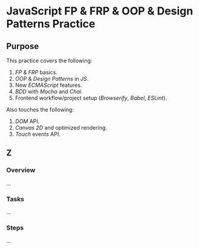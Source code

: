 # JavaScript FP & FRP & OOP & Design Patterns Practice

## Purpose

This practice covers the following:

1. *FP* & *FRP* basics.
2. *OOP* & *Design Patterns* in *JS*.
3. New *ECMAScript* features.
4. *BDD* with *Mocha* and *Chai*.
5. Frontend workflow/project setup (*Browserify*, *Babel*, *ESLint*).

Also touches the following:

1. *DOM* API.
2. *Canvas 2D* and optimized rendering.
3. *Touch* events API.

## Z

### Overview

...

<!-- This compound task has been conceived as play ground for design patterns practice.
The final decision should look like material points system simulator.
A lot of points bouncing and moving around through fancy paths ;) -->

### Tasks

...

<!-- 0. Review already implemented modules to discover or repeat some ES6 basic theory.
1. Implement *DissipativeForce* and *GravityForce*. Add them to the "scene".
2. Implement *PointsSystemFactory* (abstract factory pattern) to generate systems with different "configurations" (wheel, bridge, house, or any physical object you want).
3. Refactor view layer to meet better architecture. Use *MVC* pattern.
4. Implement *TouchBasedController* to move points by tapping and dragging them. Use *PointTouchEventEmitter* module. -->

<!-- Additional:

Extend controller's layer to control different physical parameters (gravity constant, dissipative constant, and so on). -->

### Steps

...

<!-- 1. Fork this repository.
2. Checkout forked repository.
1. Install [Node.js](http://nodejs.org/).
2. Install project dependencies by `npm install`.
3. Run tests by `npm run test`.
4. Run project in development mode `npm run dev` and open *localhost:8080*.
5. Go to the *src* folder and implement tasks listed above.
6. As necessary part of implementation write tests inside *test* folder.
7. And don't forget to commit working decision ;) -->
